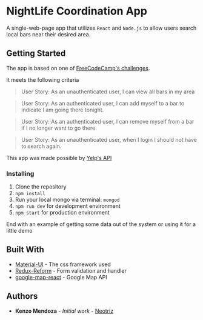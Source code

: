 # NightLife Coordination App
A single-web-page app that utilizes `React` and `Node.js` to allow users search local bars near their desired area.

## Getting Started

The app is based on one of [FreeCodeCamp's challenges](https://www.freecodecamp.com/challenges/build-a-nightlife-coordination-app).

It meets the following criteria

>User Story: As an unauthenticated user, I can view all bars in my area

>User Story: As an authenticated user, I can add myself to a bar to indicate I am going there tonight.

>User Story: As an authenticated user, I can remove myself from a bar if I no longer want to go there.

>User Story: As an unauthenticated user, when I login I should not have to search again.

This app was made possible by [Yelp's API](https://www.yelp.com/developers/v2/manage_api_keys)

### Installing

1. Clone the repository
2. `npm install`
3. Run your local mongo via terminal:  `mongod`
4. `npm run dev` for development environment
5. `npm start` for production environment

End with an example of getting some data out of the system or using it for a little demo


## Built With

* [Material-UI](https://github.com/callemall/material-ui) - The css framework used
* [Redux-Reform](https://github.com/erikras/redux-form) - Form validation and handler
* [google-map-react](https://github.com/istarkov/google-map-react) - Google Map API


## Authors

* **Kenzo Mendoza** - *Initial work* - [Neotriz](https://github.com/neotriz)

